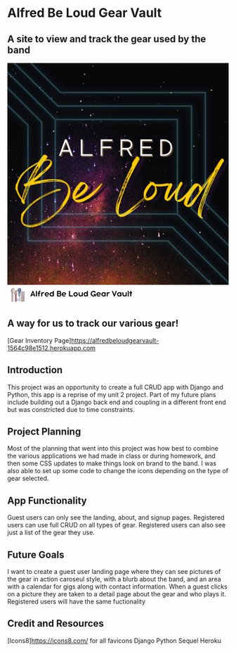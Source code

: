 # Alfred Be Loud Gear Vault
## A site to view and track the gear used by the band
![band logo](main_app/static/images/BeLoudLogo.jpg)
![band logo](main_app/static/images/header-logo.png)
## A way for us to track our various gear!
[Gear Inventory Page]https://alfredbeloudgearvault-1564c98e1512.herokuapp.com

## Introduction
This project was an opportunity to create a full CRUD app with Django and Python, this app is a reprise of my unit 2 project. Part of my future plans include building out a Django back end and coupling in a different front end but was constricted due to time constraints.

## Project Planning
Most of the planning that went into this project was how best to combine the various applications we had made in class or during homework, and then some CSS updates to make things look on brand to the band. I was also able to set up some code to change the icons depending on the type of gear selected.

## App Functionality
Guest users can only see the landing, about, and signup pages. Registered users can use full CRUD on all types of gear. Registered users can also see just a list of the gear they use.

## Future Goals
I want to create a guest user landing page where they can see pictures of the gear in action caroseul style, with a blurb about the band, and an area with a calendar for gigs along with contact information.
When a guest clicks on a picture they are taken to a detail page about the gear and who plays it.
Registered users will have the same fuctionality

## Credit and Resources
[Icons8]https://icons8.com/ for all favicons
Django
Python
Sequel
Heroku
